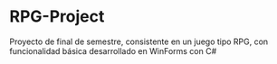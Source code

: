 # RPG-Project
Proyecto de final de semestre, consistente en un juego tipo RPG, con funcionalidad básica desarrollado en WinForms con C#
